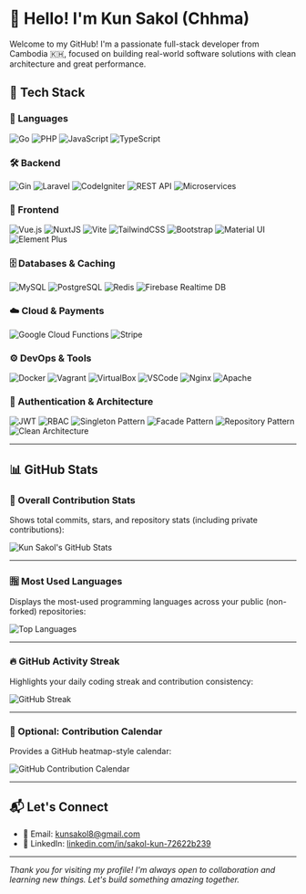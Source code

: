 # 👋 Hello! I'm Kun Sakol (**Chhma**)

Welcome to my GitHub! I'm a passionate full-stack developer from Cambodia 🇰🇭, focused on building real-world software solutions with clean architecture and great performance.

## 🚀 Tech Stack

### 🧠 Languages
![Go](https://img.shields.io/badge/Go-00ADD8?logo=go&logoColor=white&style=flat)
![PHP](https://img.shields.io/badge/PHP-777BB4?logo=php&logoColor=white&style=flat)
![JavaScript](https://img.shields.io/badge/JavaScript-F7DF1E?logo=javascript&logoColor=black&style=flat)
![TypeScript](https://img.shields.io/badge/TypeScript-3178C6?logo=typescript&logoColor=white&style=flat)

### 🛠️ Backend
![Gin](https://img.shields.io/badge/Gin-Golang-blue?style=flat)
![Laravel](https://img.shields.io/badge/Laravel-F55247?logo=laravel&logoColor=white&style=flat)
![CodeIgniter](https://img.shields.io/badge/CodeIgniter-EF4223?logo=codeigniter&logoColor=white&style=flat)
![REST API](https://img.shields.io/badge/REST-API-green?style=flat)
![Microservices](https://img.shields.io/badge/Microservices-architecture-blueviolet?style=flat)

### 🎨 Frontend
![Vue.js](https://img.shields.io/badge/Vue.js-4FC08D?logo=vue.js&logoColor=white&style=flat)
![NuxtJS](https://img.shields.io/badge/NuxtJS-00DC82?logo=nuxt.js&logoColor=white&style=flat)
![Vite](https://img.shields.io/badge/Vite-646CFF?logo=vite&logoColor=white&style=flat)
![TailwindCSS](https://img.shields.io/badge/TailwindCSS-38B2AC?logo=tailwind-css&logoColor=white&style=flat)
![Bootstrap](https://img.shields.io/badge/Bootstrap-563D7C?logo=bootstrap&logoColor=white&style=flat)
![Material UI](https://img.shields.io/badge/MUI-007FFF?logo=mui&logoColor=white&style=flat)
![Element Plus](https://img.shields.io/badge/Element--Plus-409EFF?logo=element&logoColor=white&style=flat)

### 🗄️ Databases & Caching
![MySQL](https://img.shields.io/badge/MySQL-4479A1?logo=mysql&logoColor=white&style=flat)
![PostgreSQL](https://img.shields.io/badge/PostgreSQL-4169E1?logo=postgresql&logoColor=white&style=flat)
![Redis](https://img.shields.io/badge/Redis-DC382D?logo=redis&logoColor=white&style=flat)
![Firebase Realtime DB](https://img.shields.io/badge/Firebase-Realtime_DB-FFCA28?logo=firebase&logoColor=black&style=flat)

### ☁️ Cloud & Payments
![Google Cloud Functions](https://img.shields.io/badge/Google%20Cloud%20Functions-4285F4?logo=google-cloud&logoColor=white&style=flat)
![Stripe](https://img.shields.io/badge/Stripe-635BFF?logo=stripe&logoColor=white&style=flat)

### ⚙️ DevOps & Tools
![Docker](https://img.shields.io/badge/Docker-2496ED?logo=docker&logoColor=white&style=flat)
![Vagrant](https://img.shields.io/badge/Vagrant-1868F2?logo=vagrant&logoColor=white&style=flat)
![VirtualBox](https://img.shields.io/badge/VirtualBox-183A61?logo=virtualbox&logoColor=white&style=flat)
![VSCode](https://img.shields.io/badge/VSCode-007ACC?logo=visual-studio-code&logoColor=white&style=flat)
![Nginx](https://img.shields.io/badge/Nginx-009639?logo=nginx&logoColor=white&style=flat)
![Apache](https://img.shields.io/badge/Apache-D22128?logo=apache&logoColor=white&style=flat)

### 🔐 Authentication & Architecture
![JWT](https://img.shields.io/badge/JWT-000000?logo=JSON%20web%20tokens&logoColor=white&style=flat)
![RBAC](https://img.shields.io/badge/RBAC-Access_Control-9C27B0?style=flat)
![Singleton Pattern](https://img.shields.io/badge/Singleton-Pattern-607D8B?style=flat)
![Facade Pattern](https://img.shields.io/badge/Facade-Pattern-3F51B5?style=flat)
![Repository Pattern](https://img.shields.io/badge/Repository-Pattern-00897B?style=flat)
![Clean Architecture](https://img.shields.io/badge/Clean-Architecture-009688?style=flat)

---

## 📊 GitHub Stats

### 🧮 Overall Contribution Stats
Shows total commits, stars, and repository stats (including private contributions):

![Kun Sakol's GitHub Stats](https://github-readme-stats.vercel.app/api?username=chhma-coder&show_icons=true&include_all_commits=true&count_private=true&theme=tokyonight-light&hide_border=true)

---

### 🈯 Most Used Languages
Displays the most-used programming languages across your public (non-forked) repositories:

![Top Languages](https://github-readme-stats.vercel.app/api/top-langs/?username=chhma-coder&layout=compact&langs_count=8&theme=tokyonight-light&hide_border=true)

---

### 🔥 GitHub Activity Streak
Highlights your daily coding streak and contribution consistency:

![GitHub Streak](https://github-readme-streak-stats.herokuapp.com?user=chhma-coder&theme=tokyonight-light&hide_border=true)

---

### 🧪 Optional: Contribution Calendar
Provides a GitHub heatmap-style calendar:

![GitHub Contribution Calendar](https://github-contribution-stats.vercel.app/api/?username=chhma-coder)

---

## 📬 Let's Connect

- 📧 Email: [kunsakol8@gmail.com](mailto:kunsakol8@gmail.com)
- 💼 LinkedIn: [linkedin.com/in/sakol-kun-72622b239](https://linkedin.com/in/sakol-kun-72622b239)

---

_Thank you for visiting my profile! I'm always open to collaboration and learning new things. Let's build something amazing together._

